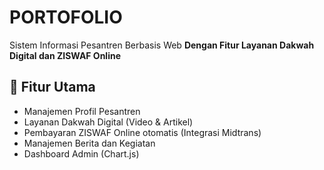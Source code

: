 # PORTOFOLIO

Sistem Informasi Pesantren Berbasis Web
**Dengan Fitur Layanan Dakwah Digital dan ZISWAF Online**

## 🚀 Fitur Utama
- Manajemen Profil Pesantren  
- Layanan Dakwah Digital (Video & Artikel)  
- Pembayaran ZISWAF Online otomatis (Integrasi Midtrans)  
- Manajemen Berita dan Kegiatan  
- Dashboard Admin (Chart.js)  

